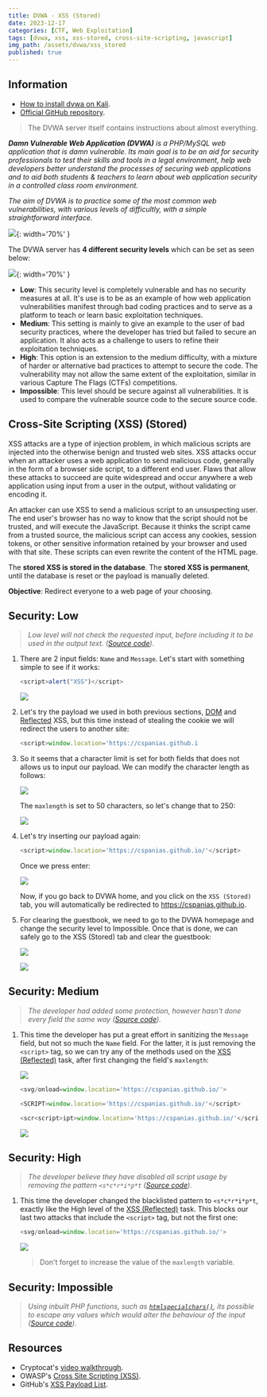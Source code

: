 ```yaml
---
title: DVWA - XSS (Stored)
date: 2023-12-17
categories: [CTF, Web Exploitation]
tags: [dvwa, xss, xss-stored, cross-site-scripting, javascript]
img_path: /assets/dvwa/xss_stored
published: true
---
```


## Information

- [How to install dvwa on Kali](https://www.kali.org/tools/dvwa/).
- [Official GitHub repository](https://github.com/digininja/DVWA).

> The DVWA server itself contains instructions about almost everything.

_**Damn Vulnerable Web Application (DVWA)** is a PHP/MySQL web application that is damn vulnerable. Its main goal is to be an aid for security professionals to test their skills and tools in a legal environment, help web developers better understand the processes of securing web applications and to aid both students & teachers to learn about web application security in a controlled class room environment._

_The aim of DVWA is to practice some of the most common web vulnerabilities, with various levels of difficultly, with a simple straightforward interface._

![](dvwa_home.png){: width='70%' }

The DVWA server has **4 different security levels** which can be set as seen below:

![](security_levels.png){: width='70%' }

- **Low**: This security level is completely vulnerable and has no security measures at all. It's use is to be as an example of how web application vulnerabilities manifest through bad coding practices and to serve as a platform to teach or learn basic exploitation techniques.
- **Medium**: This setting is mainly to give an example to the user of bad security practices, where the developer has tried but failed to secure an application. It also acts as a challenge to users to refine their exploitation techniques.
- **High**: This option is an extension to the medium difficulty, with a mixture of harder or alternative bad practices to attempt to secure the code. The vulnerability may not allow the same extent of the exploitation, similar in various Capture The Flags (CTFs) competitions.
- **Impossible**: This level should be secure against all vulnerabilities. It is used to compare the vulnerable source code to the secure source code.

## Cross-Site Scripting (XSS) (Stored)

XSS attacks are a type of injection problem, in which malicious scripts are injected into the otherwise benign and trusted web sites. XSS attacks occur when an attacker uses a web application to send malicious code, generally in the form of a browser side script, to a different end user. Flaws that allow these attacks to succeed are quite widespread and occur anywhere a web application using input from a user in the output, without validating or encoding it.

An attacker can use XSS to send a malicious script to an unsuspecting user. The end user's browser has no way to know that the script should not be trusted, and will execute the JavaScript. Because it thinks the script came from a trusted source, the malicious script can access any cookies, session tokens, or other sensitive information retained by your browser and used with that site. These scripts can even rewrite the content of the HTML page.

The **stored XSS is stored in the database**. The **stored XSS is permanent**, until the database is reset or the payload is manually deleted.

**Objective**: Redirect everyone to a web page of your choosing.

## Security: Low
> _Low level will not check the requested input, before including it to be used in the output text. ([Source code](https://github.com/CSpanias/cspanias.github.io/blob/main/assets/dvwa/xss_stored/xss_stored_low_source.php))._

1. There are 2 input fields: `Name` and `Message`. Let's start with something simple to see if it works:

    ```javascript
    <script>alert("XSS")</script>
    ```

    ![](low_test.png)

2. Let's try the payload we used in both previous sections, [DOM](https://cspanias.github.io/posts/DVWA-XSS-(DOM)/) and [Reflected](https://cspanias.github.io/posts/DVWA-XSS-(Reflected)/) XSS, but this time instead of stealing the cookie we will redirect the users to another site:

    ```javascript
    <script>window.location='https://cspanias.github.i
    ```

3. So it seems that a character limit is set for both fields that does not allows us to input our payload. We can modify the character length as follows:

    ![](max_length.png)

    The `maxlength` is set to 50 characters, so let's change that to 250:

    ![](max_length_250.png)

4. Let's try inserting our payload again:

    ```javascript
    <script>window.location='https://cspanias.github.io/'</script>
    ```

    Once we press enter:

    ![](low_redirection.png)

    Now, if you go back to DVWA home, and you click on the `XSS (Stored)` tab, you will automatically be redirected to https://cspanias.github.io.

5. For clearing the guestbook, we need to go to the DVWA homepage and change the security level to Impossible. Once that is done, we can safely go to the XSS (Stored) tab and clear the guestbook:

    ![](clear_guestbook_1.png)

    ![](clear_guestbook_2.png)

## Security: Medium
> _The developer had added some protection, however hasn't done every field the same way ([Source code](https://github.com/CSpanias/cspanias.github.io/blob/main/assets/dvwa/xss_stored/xss_stored_medium_source.php))._

1. This time the developer has put a great effort in sanitizing the `Message` field, but not so much the `Name` field. For the latter, it is just removing the `<script>` tag, so we can try any of the methods used on the [XSS (Reflected)](https://cspanias.github.io/posts/DVWA-XSS-(Reflected)/#security-medium) task, after first changing the field's `maxlength`:

    ![](medium_max_length.png)

    ```javascript
    <svg/onload=window.location='https://cspanias.github.io/'>
    ```

    ```javascript
    <SCRIPT>window.location='https://cspanias.github.io/'</script>
    ```

    ```javascript
    <scr<script>ipt>window.location='https://cspanias.github.io/'</script>
    ```

    ![](low_redirection.png)
    
## Security: High
> _The developer believe they have disabled all script usage by removing the pattern `<s*c*r*i*p*t` ([Source code](https://github.com/CSpanias/cspanias.github.io/blob/main/assets/dvwa/xss_stored/xss_stored_high_source.php))._

1. This time the developer changed the blacklisted pattern to `<s*c*r*i*p*t`, exactly like the High level of the [XSS (Reflected)](https://cspanias.github.io/posts/DVWA-XSS-(Reflected)/#security-medium) task. This blocks our last two attacks that include the `<script>` tag, but not the first one:

    ```javascript
    <svg/onload=window.location='https://cspanias.github.io/'>
    ```

    ![](low_redirection.png)

    > Don't forget to increase the value of the `maxlength` variable.

## Security: Impossible
> _Using inbuilt PHP functions, such as [`htmlspecialchars()`](https://secure.php.net/manual/en/function.htmlspecialchars.php), its possible to escape any values which would alter the behaviour of the input ([Source code](https://github.com/CSpanias/cspanias.github.io/blob/main/assets/dvwa/xss_stored/xss_stored_impossible_source.php))._

## Resources

- Cryptocat's [video walkthrough](https://www.youtube.com/watch?v=P1I9UGpGdrU).
- OWASP's [Cross Site Scripting (XSS)](https://owasp.org/www-community/attacks/xss/).
- GitHub's [XSS Payload List](https://github.com/1N3/IntruderPayloads/blob/master/FuzzLists/xss_payloads_quick.txt).